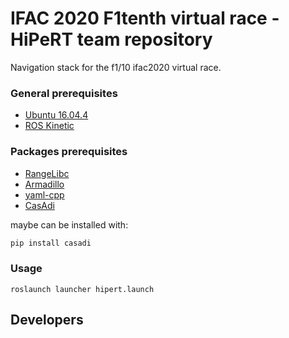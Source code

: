 # IFAC 2020 F1tenth virtual race - HiPeRT team repository

Navigation stack for the f1/10 ifac2020 virtual race.

### General prerequisites
* [Ubuntu 16.04.4](http://releases.ubuntu.com/16.04/)
* [ROS Kinetic](http://wiki.ros.org/kinetic/Installation/Ubuntu)

### Packages prerequisites
* [RangeLibc](https://github.com/kctess5/range_libc)
* [Armadillo](http://arma.sourceforge.net/)
* [yaml-cpp](https://github.com/jbeder/yaml-cpp)
* [CasAdi](https://web.casadi.org/)

maybe can be installed with:
```bash
pip install casadi
```

### Usage

`roslaunch launcher hipert.launch`

## Developers

